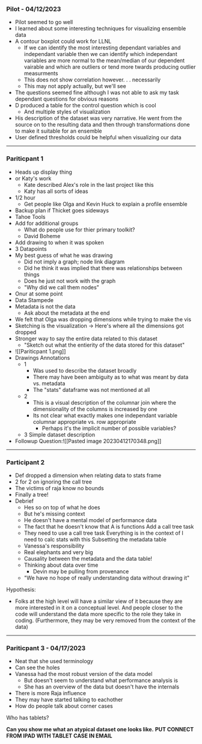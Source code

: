 ### Pilot - 04/12/2023
- Pilot seemed to go well
- I learned about some interesting techniques for visualizing ensemble data
- A contour boxplot could work for LLNL
	- If we can identify the most interesting dependant variables and independant variable then we can identify which independant variables are more normal to the mean/median of our dependent vairable and which are outliers or tend more twards producing outlier measurments
	- This does not show correlation however. . . necessarily
	- This may not apply actually, but we'll see
- The questions seemed fine although I was not able to ask my task dependant questions for obvious reasons
- D produced a table for the control question which is cool
	- And multiple styles of visualization
- His description of the dataset was very narrative. He went from the source on to the resulting data and then through transformations done to make it suitable for an ensemble
- User defined thresholds could be helpful when visualizing our data

----

### Pariticpant 1 
- Heads up display thing
- or Katy's work
	- Kate described Alex's role in the last project like this
	- Katy has all sorts of ideas
- 1/2 hour
	- Get people like Olga and Kevin Huck to explain a profile ensemble
- Backup plan if Thicket goes sideways
- Tahoe Tools 
- Add for additional groups
	- What do people use for thier primary toolkit?
	- David Boheme
- Add drawing to when it was spoken
- 3 Datapoints
- My best guess of what he was drawing
	- Did not imply a graph; node link diagram
	- Did he think it was implied that there was relationships between things
	- Does he just not work with the graph
	- "Why did we call them nodes"
- Onur at some point 
- Data Stampede
- Metadata is not the data
	- Ask about the metadata at the end
- We felt that Olga was dropping dimensions while trying to make the vis
- Sketching is the visualization -> Here's where all the dimensions got dropped
- Stronger way to say the entire data related to this dataset
	- "Sketch out what the entierity of the data stored for this dataset"
- ![[Pariticpant 1.png]]
- Drawings Annotations
	- 1 
		- Was used to describe the dataset broadly
		- There may have been ambiguity as to what was meant by data vs. metadata
		- The "stats" dataframe was not mentioned at all
	- 2
		- This is a visual description of the columnar join where the dimensionality of the columns is increased by one
		- Its not clear what exactly makes one independant variable columnar appropriate vs. row appropriate
			- Perhaps it's the implicit number of possible variables?
	- 3 Simple dataset description
- Followup Question:![[Pasted image 20230412170348.png]]

----

### Participant 2
- Def dropped a dimension when relating data to stats frame
- 2 for 2 on ignoring the call tree
- The victims of raja know no bounds
- Finally a tree!
- Debrief
	- Hes so on top of what he does
	- But he's missing context
	- He doesn't have a mental model of performance data
	- The fact that he doesn't know that A is functions
	Add a call tree task
	- They need to use a call tree task
	Everything is in the context of I need to calc stats with this
	Subsetting the metadata table
	- Vanessa's responsibility
	- Real elephants and very big
	- Causality between the metadata and the data table!
	- Thinking about data over time
		- Devin may be pulling from provenance
	- "We have no hope of really understanding data without drawing it"

Hypothesis:
- Folks at the high level will have a similar view of it because they are more interested in it on a conceptual level. And people closer to the code will understand the data more specific to the role they take in coding. (Furthermore, they may be very removed from the context of the data)

-----

### Pariticpant 3 - 04/17/2023
- Neat that she used terminology
- Can see the holes 
- Vanessa had the most robust version of the data model
	- But doesn't seem to understand what performance analysis is
	- She has an overview of the data but doesn't have the internals
- There is more Raja influence
- They may have started talking to eachother
- How do people talk about corner cases

Who has tablets?

**Can you show me what an atypical dataset one looks like.** 
**PUT CONNECT FROM IPAD WITH TABLET CASE IN EMAIL**
